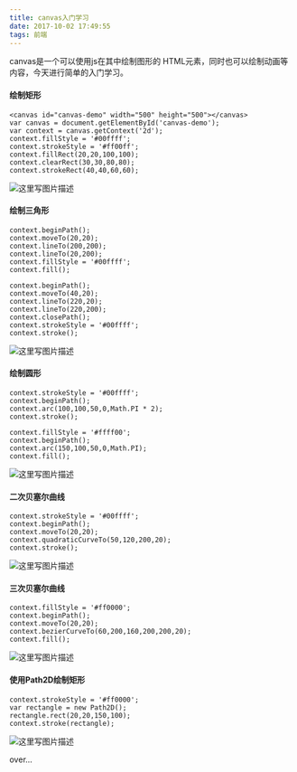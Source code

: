 ```yaml
---
title: canvas入门学习
date: 2017-10-02 17:49:55
tags: 前端
---
```

canvas是一个可以使用js在其中绘制图形的 HTML元素，同时也可以绘制动画等内容，今天进行简单的入门学习。

<!-- more -->

#### 绘制矩形

```
<canvas id="canvas-demo" width="500" height="500"></canvas>
var canvas = document.getElementById('canvas-demo');
var context = canvas.getContext('2d');
context.fillStyle = '#00ffff';
context.strokeStyle = '#ff00ff';
context.fillRect(20,20,100,100);
context.clearRect(30,30,80,80);
context.strokeRect(40,40,60,60);
```
![这里写图片描述](http://img.blog.csdn.net/20171002174026415?watermark/2/text/aHR0cDovL2Jsb2cuY3Nkbi5uZXQvdTAxNDY0MTAxMA==/font/5a6L5L2T/fontsize/400/fill/I0JBQkFCMA==/dissolve/70/gravity/SouthEast)

#### 绘制三角形

```
context.beginPath();
context.moveTo(20,20);
context.lineTo(200,200);
context.lineTo(20,200);
context.fillStyle = '#00ffff';
context.fill();

context.beginPath();
context.moveTo(40,20);
context.lineTo(220,20);
context.lineTo(220,200);
context.closePath();
context.strokeStyle = '#00ffff';
context.stroke();
```
![这里写图片描述](http://img.blog.csdn.net/20171002174246943?watermark/2/text/aHR0cDovL2Jsb2cuY3Nkbi5uZXQvdTAxNDY0MTAxMA==/font/5a6L5L2T/fontsize/400/fill/I0JBQkFCMA==/dissolve/70/gravity/SouthEast)

#### 绘制圆形

```
context.strokeStyle = '#00ffff';
context.beginPath();
context.arc(100,100,50,0,Math.PI * 2);
context.stroke();

context.fillStyle = '#ffff00';
context.beginPath();
context.arc(150,100,50,0,Math.PI);
context.fill();
```
![这里写图片描述](http://img.blog.csdn.net/20171002174420482?watermark/2/text/aHR0cDovL2Jsb2cuY3Nkbi5uZXQvdTAxNDY0MTAxMA==/font/5a6L5L2T/fontsize/400/fill/I0JBQkFCMA==/dissolve/70/gravity/SouthEast)

#### 二次贝塞尔曲线

```
context.strokeStyle = '#00ffff';
context.beginPath();
context.moveTo(20,20);
context.quadraticCurveTo(50,120,200,20);
context.stroke();
```
![这里写图片描述](http://img.blog.csdn.net/20171002174613062?watermark/2/text/aHR0cDovL2Jsb2cuY3Nkbi5uZXQvdTAxNDY0MTAxMA==/font/5a6L5L2T/fontsize/400/fill/I0JBQkFCMA==/dissolve/70/gravity/SouthEast)

#### 三次贝塞尔曲线

```
context.fillStyle = '#ff0000';
context.beginPath();
context.moveTo(20,20);
context.bezierCurveTo(60,200,160,200,200,20);
context.fill();
```
![这里写图片描述](http://img.blog.csdn.net/20171002174726481?watermark/2/text/aHR0cDovL2Jsb2cuY3Nkbi5uZXQvdTAxNDY0MTAxMA==/font/5a6L5L2T/fontsize/400/fill/I0JBQkFCMA==/dissolve/70/gravity/SouthEast)

#### 使用Path2D绘制矩形

```
context.strokeStyle = '#ff0000';
var rectangle = new Path2D();
rectangle.rect(20,20,150,100);
context.stroke(rectangle);
```
![这里写图片描述](http://img.blog.csdn.net/20171002174852675?watermark/2/text/aHR0cDovL2Jsb2cuY3Nkbi5uZXQvdTAxNDY0MTAxMA==/font/5a6L5L2T/fontsize/400/fill/I0JBQkFCMA==/dissolve/70/gravity/SouthEast)

over...
